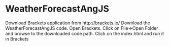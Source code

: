 # WeatherForecastAngJS

Download Brackets application from http://brackets.io/
Download the WeatherForecastAngJS code.
Open Brackets. Click on File->Open Folder and browse to the downloaded code path.
Click on the index.html and run it in Brackets
